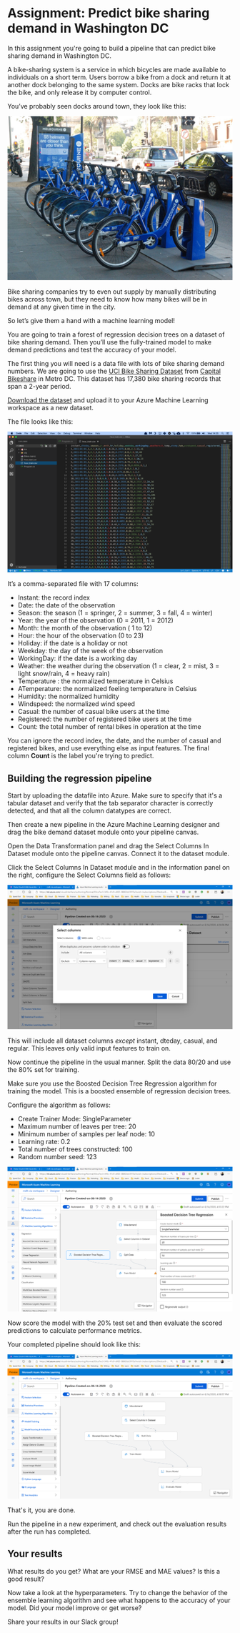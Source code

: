 # Assignment: Predict bike sharing demand in Washington DC

In this assignment you're going to build a pipeline that can predict bike sharing demand in Washington DC.

A bike-sharing system is a service in which bicycles are made available to individuals on a short term. Users borrow a bike from a dock and return it at another dock belonging to the same system. Docks are bike racks that lock the bike, and only release it by computer control.

You’ve probably seen docks around town, they look like this:

![Bike sharing rack](./assets/bikesharing.jpeg)

Bike sharing companies try to even out supply by manually distributing bikes across town, but they need to know how many bikes will be in demand at any given time in the city.

So let’s give them a hand with a machine learning model!

You are going to train a forest of regression decision trees on a dataset of bike sharing demand. Then you’ll use the fully-trained model to make demand predictions and test the accuracy of your model.

The first thing you will need is a data file with lots of bike sharing demand numbers. We are going to use the [UCI Bike Sharing Dataset](http://archive.ics.uci.edu/ml/datasets/bike+sharing+dataset) from [Capital Bikeshare](https://www.capitalbikeshare.com/) in Metro DC. This dataset has 17,380 bike sharing records that span a 2-year period.

[Download the dataset](https://github.com/mdfarragher/DSC/blob/master/Regression/BikeDemandPrediction/bikedemand.csv) and upload it to your Azure Machine Learning workspace as a new dataset.

The file looks like this:

![Data File](./assets/data.png)

It’s a comma-separated file with 17 columns:

* Instant: the record index
* Date: the date of the observation
* Season: the season (1 = springer, 2 = summer, 3 = fall, 4 = winter)
* Year: the year of the observation (0 = 2011, 1 = 2012)
* Month: the month of the observation ( 1 to 12)
* Hour: the hour of the observation (0 to 23)
* Holiday: if the date is a holiday or not
* Weekday: the day of the week of the observation
* WorkingDay: if the date is a working day
* Weather: the weather during the observation (1 = clear, 2 = mist, 3 = light snow/rain, 4 = heavy rain)
* Temperature : the normalized temperature in Celsius
* ATemperature: the normalized feeling temperature in Celsius
* Humidity: the normalized humidity
* Windspeed: the normalized wind speed
* Casual: the number of casual bike users at the time
* Registered: the number of registered bike users at the time
* Count: the total number of rental bikes in operation at the time

You can ignore the record index, the date, and the number of casual and registered bikes, and use everything else as input features. The final column **Count** is the label you're trying to predict.

## Building the regression pipeline

Start by uploading the datafile into Azure. Make sure to specify that it's a tabular dataset and verify that the tab separator character is correctly detected, and that all the column datatypes are correct.

Then create a new pipeline in the Azure Machine Learning designer and drag the bike demand dataset module onto your pipeline canvas.

Open the Data Transformation panel and drag the Select Columns In Dataset module onto the pipeline canvas. Connect it to the dataset module.

Click the Select Columns In Dataset module and in the information panel on the right, configure the Select Columns field as follows:

![Setup pipeline step 1](./assets/pipeline1.png)

This will include all dataset columns *except* instant, dteday, casual, and regular. This leaves only valid input features to train on. 

Now continue the pipeline in the usual manner. Split the data 80/20 and use the 80% set for training. 

Make sure you use the Boosted Decision Tree Regression algorithm for training the model. This is a boosted ensemble of regression decision trees.

Configure the algorithm as follows:

* Create Trainer Mode: SingleParameter
* Maximum number of leaves per tree: 20
* Minimum number of samples per leaf node: 10
* Learning rate: 0.2
* Total number of trees constructed: 100
* Random number seed: 123

![Setup pipeline step 2](./assets/pipeline2.png)

Now score the model with the 20% test set and then evaluate the scored predictions to calculate performance metrics.

Your completed pipeline should look like this:

![Setup pipeline step 3](./assets/pipeline3.png)

That's it, you are done.

Run the pipeline in a new experiment, and check out the evaluation results after the run has completed.

## Your results

What results do you get? What are your RMSE and MAE values? Is this a good result? 

Now take a look at the hyperparameters. Try to change the behavior of the ensemble learning algorithm and see what happens to the accuracy of your model. Did your model improve or get worse? 

Share your results in our Slack group!
